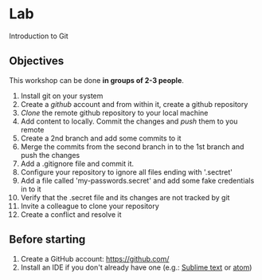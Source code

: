 # Lab

Introduction to Git

## Objectives

This workshop can be done **in groups of 2-3 people**.

1. Install git on your system
2. Create a *github* account and from within it, create a github repository
3. *Clone* the remote github repository to your local machine
5. Add content to locally. Commit the changes and *push* them to you remote
6. Create a 2nd branch and add some commits to it
7. Merge the commits from the second branch in to the 1st branch and push the changes
8. Add a .gitignore file and commit it.
9. Configure your repository to ignore all files ending with '.sectret'
10. Add a file called 'my-passwords.secret' and add some fake credentials in to it
11. Verify that the .secret file and its changes are not tracked by git
12. Invite a colleague to clone your repository
13. Create a conflict and resolve it

## Before starting

1. Create a GitHub account: https://github.com/
2. Install an IDE if you don't already have one (e.g.: [Sublime text](https://www.sublimetext.com/3) or [atom](https://atom.io/))
